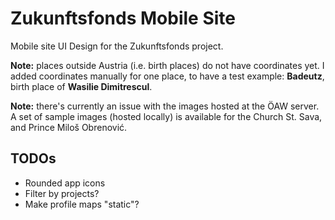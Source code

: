 # Zukunftsfonds Mobile Site

Mobile site UI Design for the Zukunftsfonds project.

__Note:__ places outside Austria (i.e. birth places) do not have coordinates yet. I added coordinates 
manually for one place, to have a test example: __Badeutz__, birth place of __Wasilie Dimitrescul__.

__Note:__ there's currently an issue with the images hosted at the ÖAW server. A set of sample images
(hosted locally) is available for the Church St. Sava, and Prince Miloš Obrenović. 

## TODOs

- Rounded app icons
- Filter by projects?
- Make profile maps "static"?
